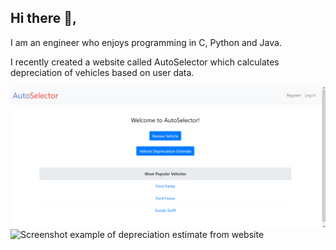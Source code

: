## Hi there 👋, 

I am an engineer who enjoys programming in C, Python and Java.

I recently created a website called AutoSelector which calculates depreciation of vehicles based on user data.

<img src="https://raw.githubusercontent.com/wt6/wt6/master/img/homepage.png" alt="Screenshot of homepage" width="800"/>

<img src="https://github.com/wt6/wt6/tree/master/img/depreciation_example.png" alt="Screenshot example of depreciation estimate from website" width="800"/>

<!--
**wt6/wt6** is a ✨ _special_ ✨ repository because its `README.md` (this file) appears on your GitHub profile.

Here are some ideas to get you started:

- 🔭 I’m currently working on ...
- 🌱 I’m currently learning ...
- 👯 I’m looking to collaborate on ...
- 🤔 I’m looking for help with ...
- 💬 Ask me about ...
- 📫 How to reach me: ...
- 😄 Pronouns: ...
- ⚡ Fun fact: ...
-->
